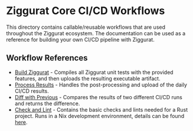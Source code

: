 # Ziggurat Core CI/CD Workflows

This directory contains callable/reusable workflows that are used throughout the Ziggurat ecosystem. The documentation can be used as a reference for building your own CI/CD pipeline with Ziggurat.

## Workflow References

- [Build Ziggurat](./build-ziggurat.yml) - Compiles all Ziggurat unit tests with the provided features, and then uploads the resulting executable artifact.
- [Process Results](./process-results.yml) - Handles the post-processing and upload of the daily CI/CD results.
- [Diff with Previous](./diff-with-previous.yml) - Compares the results of two different CI/CD runs and returns the difference.
- [Check and Lint](./check-and-lint.yml) - Contains the basic checks and lints needed for a Rust project. Runs in a Nix development environment, details can be found [here](../../README.md#Nix).
